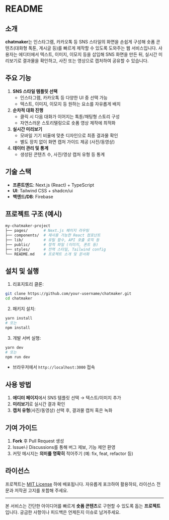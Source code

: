 # README

## 소개

**chatmaker**는 인스타그램, 카카오톡 등 SNS 스타일의 화면을 손쉽게 구성해 숏폼 콘텐츠(대화형 톡툰, 게시글 등)를 빠르게 제작할 수 있도록 도와주는 웹 서비스입니다. 사용자는 에디터에서 텍스트, 이미지, 이모지 등을 삽입해 SNS 화면을 만든 뒤, 실시간 미리보기로 결과물을 확인하고, 사진 또는 영상으로 캡처하여 공유할 수 있습니다.

## 주요 기능

1. **SNS 스타일 템플릿 선택**
   - 인스타그램, 카카오톡 등 다양한 UI 중 선택 가능
   - 텍스트, 이미지, 이모지 등 원하는 요소를 자유롭게 배치
2. **순차적 대화 진행**
   - 클릭 시 다음 대화가 이어지는 톡툰/채팅형 스토리 구성
   - 자연스러운 스토리텔링으로 숏폼 영상 제작에 최적화
3. **실시간 미리보기**
   - 모바일 기기 비율에 맞춘 디자인으로 최종 결과물 확인
   - 별도 장치 없이 화면 캡처 가이드 제공 (사진/동영상)
4. **데이터 관리 및 통계**
   - 생성된 콘텐츠 수, 사진/영상 캡처 유형 등 통계

## 기술 스택

- **프론트엔드**: Next.js (React) + TypeScript
- **UI**: Tailwind CSS + shadcn/ui
- **백엔드/DB**: Firebase

## 프로젝트 구조 (예시)

```bash
my-chatmaker-project
├── pages/       # Next.js 페이지 라우팅
├── components/  # 재사용 가능한 React 컴포넌트
├── lib/         # 유틸 함수, API 호출 로직 등
├── public/      # 정적 파일 (이미지, 폰트 등)
├── styles/      # 전역 스타일, Tailwind config
└── README.md    # 프로젝트 소개 및 문서화
```

## 설치 및 실행

1. 리포지토리 클론:

```bash
git clone https://github.com/your-username/chatmaker.git
cd chatmaker
```

2. 패키지 설치:

```bash
yarn install
# 또는
npm install
```

3. 개발 서버 실행:

```bash
yarn dev
# 또는
npm run dev
```

- 브라우저에서 `http://localhost:3000` 접속

## 사용 방법

1. **에디터 페이지**에서 SNS 템플릿 선택 → 텍스트/이미지 추가
2. **미리보기**로 실시간 결과 확인
3. **캡처 유형**(사진/동영상) 선택 후, 결과물 캡처 혹은 녹화

## 기여 가이드

1. **Fork** 후 Pull Request 생성
2. Issue나 Discussions를 통해 버그 제보, 기능 제안 환영
3. 커밋 메시지는 **의미를 명확히** 적어주기 (예: fix, feat, refactor 등)

## 라이선스

프로젝트는 [MIT License](https://opensource.org/licenses/MIT) 하에 배포됩니다. 자유롭게 포크하여 활용하되, 라이선스 전문과 저작권 고지를 포함해 주세요.

---

본 서비스는 간단한 아이디어를 빠르게 **숏폼 콘텐츠**로 구현할 수 있도록 돕는 **프로젝트**입니다. 궁금한 사항이나 피드백은 언제든지 이슈로 남겨주세요.
